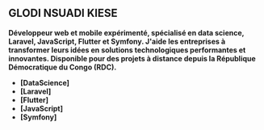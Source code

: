 
## GLODI NSUADI KIESE

**Développeur web et mobile expérimenté, spécialisé en data science, Laravel, JavaScript, Flutter et Symfony. J'aide les entreprises à transformer leurs idées en solutions technologiques performantes et innovantes. Disponible pour des projets à distance depuis la République Démocratique du Congo (RDC).**

- **[DataScience]**
- **[Laravel]**
- **[Flutter]**
- **[JavaScript]**
- **[Symfony]**



